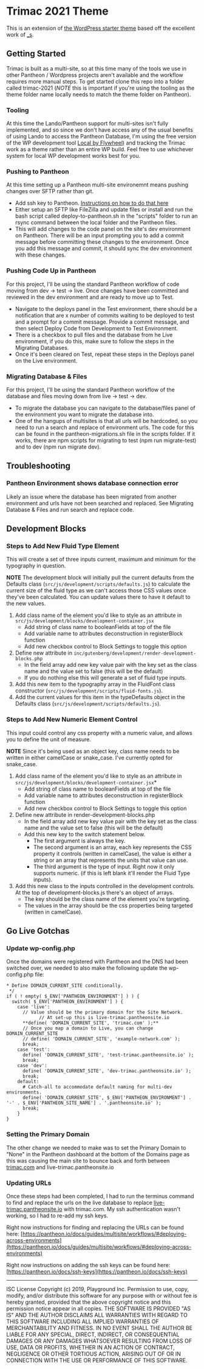 # Trimac 2021 Theme

This is an extension of [the WordPress starter theme](https://github.com/playgroundinc/pg-wp-starter) based off the excellent work of [_s](https://underscores.me). 

## Getting Started
Trimac is built as a multi-site, so at this time many of the tools we use in other Pantheon / Wordpress projects aren't available and the workflow requires more manual steps. To get started clone this repo into a folder called trimac-2021 (*NOTE* this is important if you're using the tooling as the theme folder name locally needs to match the theme folder on Pantheon).

### Tooling
At this time the Lando/Pantheon support for multi-sites isn't fully implemented, and so since we don't have access any of the usual benefits of using Lando to access the Pantheon Database, I'm using the free version of the WP development tool [Local by Flywheel](https://localwp.com/)) and tracking the Trimac work as a theme rather than an entire WP build. Feel free to use whichever system for local WP development works best for you. 

### Pushing to Pantheon
At this time setting up a Pantheon multi-site environemnt means pushing changes over SFTP rather than git. 

- Add ssh key to Pantheon. [Instructions on how to do that here](https://pantheon.io/docs/ssh-keys)
- Either setup an SFTP like FileZilla and update files or install and run the bash script called deploy-to-pantheon.sh in the "scripts" folder to run an rsync command between the local folder and the Pantheon files.
- This will add changes to the code panel on the site's dev environment on Pantheon. There will be an input prompting you to add a commit message before committing these changes to the environment. Once you add this message and commit, it should sync the dev environment with these changes.

### Pushing Code Up in Pantheon
For this project, I'll be using the standard Pantheon workflow of code moving from dev -> test -> live. Once changes have been committed and reviewed in the dev environment and are ready to move up to Test. 

- Navigate to the deploys panel in the Test environment, there should be a notification that are x number of commits waiting to be deployed to test and a prompt for a commit message. Provide a commit message, and then select Deploy Code from Development to Test Environment. 
- There is a checkbox to pull files and the database from he Live environment, if you do this, make sure to follow the steps in the Migrating Databases.
- Once it's been cleared on Test, repeat these steps in the Deploys panel on the Live environment.

### Migrating Database & Files
For this project, I'll be using the standard Pantheon workflow of the database and files moving down from live -> test -> dev. 

- To migrate the database you can navigate to the database/files panel of the environment you want to migrate the database into. 
- One of the hangups of multisites is that all urls will be hardcoded, so you need to run a search and replace of environment urls. The code for this can be found in the pantheon-migrations.sh file in the scripts folder. If it works, there are npm scripts for migrating to test (npm run migrate-test) and to dev (npm run migrate dev).

## Troubleshooting

### Pantheon Environment shows database connection error
Likely an issue where the database has been migrated from another environment and urls have not been searched and replaced. See Migrating Database & Files and run search and replace code.

## Development Blocks

### Steps to Add New Fluid Type Element
This will create a set of three inputs current, maximum and minimum for the typography in question.

**NOTE** The development block will initially pull the current defaults from the Defaults class (```src/js/development/scripts/defaults.js```) to calculate the current size of the fluid type as we can't access those CSS values once they've been calculated. You can update values there to have it default to the new values.  

1. Add class name of the element you'd like to style as an attribute in ```src/js/development/blocks/development-container.jsx```
    - Add string of class name to booleanFields at top of the file
    - Add variable name to attributes deconstruction in registerBlock function
    - Add new checkbox control to Block Settings to toggle this option
2. Define new attribute in ```inc/gutenberg/development/render-development-blocks.php```
    - In the field array add new key value pair with the key set as the class name and the value set to false (this will be the default)
    - If you do nothing else this will generate a set of fluid type inputs.
3. Add this new item to the typography array in the FluidFont class constructor (```src/js/development/scripts/fluid-fonts.js```). 
4. Add the current values for this item in the typeDefaults object in the Defaults class (```src/js/development/scripts/defaults.js```).

### Steps to Add New Numeric Element Control
This input could control any css property with a numeric value, and allows you to define the unit of measure.

**NOTE** Since it's being used as an object key, class name needs to be written in either camelCase or snake_case. I've currently opted for snake_case.

1. Add class name of the element you'd like to style as an attribute in ```src/js/development/blocks/development-container.jsx```*
    - Add string of class name to booleanFields at top of the file
    - Add variable name to attributes deconstruction in registerBlock function
    - Add new checkbox control to Block Settings to toggle this option
2. Define new attribute in render-development-blocks.php
    - In the field array add new key value pair with the key set as the class name and the value set to false (this will be the default)
    - Add this new key to the switch statement below.
        - The first argument is always the key.
        - The second argument is an array, each key represents the CSS property it controls (written in camelCase), the value is either a string or an array that represents the units that value can use.
        - The third argument is the type of input. Right now it only supports numeric. (if this is left blank it'll render the Fluid Type inputs).
3. Add this new class to the inputs controlled in the development controls. At the top of development-blocks.js there's an object of arrays.
    - The key should be the class name of the element you're targeting.
    - The values in the array should be the css properties being targeted (written in camelCase).


## Go Live Gotchas

### Update wp-config.php
Once the domains were registered with Pantheon and the DNS had been switched over, we needed to also make the following update the wp-config.php file:

```
* Define DOMAIN_CURRENT_SITE conditionally.
 */
if ( ! empty( $_ENV['PANTHEON_ENVIRONMENT'] ) ) {
  switch( $_ENV['PANTHEON_ENVIRONMENT'] ) {
    case 'live':
      // Value should be the primary domain for the Site Network.
			// At set-up this is live-trimac.pantheonsite.io
      **define( 'DOMAIN_CURRENT_SITE', 'trimac.com' );**
      // Once you map a domain to Live, you can change DOMAIN_CURRENT_SITE
      // define( 'DOMAIN_CURRENT_SITE', 'example-network.com' );
      break;
    case 'test':
      define( 'DOMAIN_CURRENT_SITE', 'test-trimac.pantheonsite.io' );
      break;
    case 'dev':
      define( 'DOMAIN_CURRENT_SITE', 'dev-trimac.pantheonsite.io' );
      break;
    default:
      # Catch-all to accommodate default naming for multi-dev environments.
      define( 'DOMAIN_CURRENT_SITE', $_ENV['PANTHEON_ENVIRONMENT'] . '-' . $_ENV['PANTHEON_SITE_NAME'] . '.pantheonsite.io' );
      break;
    }
}
```

### Setting the Primary Domain
The other change we needed to make was to set the Primary Domain to "None" in the Pantheon dashboard at the bottom of the Domains page as this was causing the main site to bounce back and forth between [trimac.com](http://trimac.com) and live-trimac.pantheonsite.io

### Updating URLs
Once these steps had been completed, I had to run the terminus command to find and replace the urls on the live database to replace [live-trimac.pantheonsite.io](http://live-trimac.pantheonsite.io) with trimac.com. My ssh authentication wasn't working, so I had to re-add my ssh keys. 

Right now instructions for finding and replacing the URLs can be found here: [https://pantheon.io/docs/guides/multisite/workflows/#deploying-across-environments](https://pantheon.io/docs/guides/multisite/workflows/#deploying-across-environments)

Right now instructions on adding the ssh keys can be found here: [https://pantheon.io/docs/ssh-keys](https://pantheon.io/docs/ssh-keys)

-----------------------
ISC License
Copyright (c) 2019, Playground Inc.
Permission to use, copy, modify, and/or distribute this software for any
purpose with or without fee is hereby granted, provided that the above
copyright notice and this permission notice appear in all copies.
THE SOFTWARE IS PROVIDED "AS IS" AND THE AUTHOR DISCLAIMS ALL WARRANTIES
WITH REGARD TO THIS SOFTWARE INCLUDING ALL IMPLIED WARRANTIES OF
MERCHANTABILITY AND FITNESS. IN NO EVENT SHALL THE AUTHOR BE LIABLE FOR
ANY SPECIAL, DIRECT, INDIRECT, OR CONSEQUENTIAL DAMAGES OR ANY DAMAGES
WHATSOEVER RESULTING FROM LOSS OF USE, DATA OR PROFITS, WHETHER IN AN
ACTION OF CONTRACT, NEGLIGENCE OR OTHER TORTIOUS ACTION, ARISING OUT OF
OR IN CONNECTION WITH THE USE OR PERFORMANCE OF THIS SOFTWARE.
